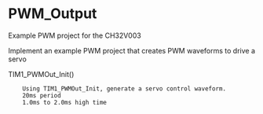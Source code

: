 # PWM_Output

Example PWM project for the CH32V003

Implement an example PWM project that creates PWM waveforms to drive a servo


TIM1_PWMOut_Init()
        
        Using TIM1_PWMOut_Init, generate a servo control waveform.
        20ms period
        1.0ms to 2.0ms high time


